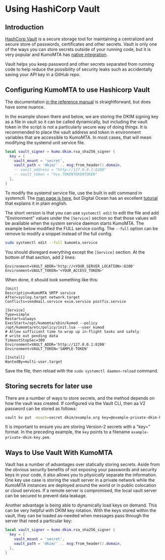 # Using HashiCorp Vault

## Introduction

[HashCorp Vault](https://developer.hashicorp.com/vault) is a secure storage tool for maintaining a centralized and secure store of passwords, certificates and other secrets. Vault is only one of the ways you can store secrets outside of your running code, but it is very popular and KumoMTA has [native integration](https://docs.kumomta.com/reference/keysource/?h=hashi#hashicorp-vault).

Vault helps you keep password and other secrets separated from running code to help reduce the possibility of security leaks such as accidentally saving your API key in a GitHub repo.

## Configuring KumoMTA to use Hashicorp Vault

The documentation [in the reference manual](https://docs.kumomta.com/reference/keysource/?h=hashi#hashicorp-vault) is straightforward, but does have some nuance.

In the example shown there and below, we are storing the DKIM signing key as a file in vault so it can be called dynamically, but including the vault token in the script is not a particularly secure way of doing things. It is recommended to place the vault address and token in environment variables that are accessible to KumoMTA. In most cases, that will mean modifying the systemd unit service file.

```lua
local vault_signer = kumo.dkim.rsa_sha256_signer {
  key = {
    vault_mount = 'secret',
    vault_path = 'dkim/' .. msg:from_header().domain,
    -- vault_address = "http://127.0.0.1:8200"
    -- vault_token = "hvs.TOKENTOKENTOKEN"
  },
}
```

To modify the systemd service file, use the built in edit command in systemctl. The [man page is here](https://man7.org/linux/man-pages/man1/systemctl.1.html), but Digital Ocean has an excellent [tutorial](https://www.digitalocean.com/community/tutorials/how-to-use-systemctl-to-manage-systemd-services-and-units) that explains it in plain english.

The short version is that you can use `systemctl edit` to edit the file and add "Environment" values under the `[Service]` section so that those values will be available when the system service daemon starts KumoMTA. The example below modified the FULL service config. The `--full` option can be remove to modify a snippet instead of the full config.

```bash
sudo systemctl edit --full kumomta.service
```

You should disregard everything except the `[Service]` section.
At the bottom of that section, add 2 lines:

```
Environment=VAULT_ADDR='http://<YOUR_SERVER_LOCATION>:8200'
Environment=VAULT_TOKEN='<YOUR_ACCESS_TOKEN>'
```

When done, it should look something like this:

```
[Unit]
Description=KumoMTA SMTP service
After=syslog.target network.target
Conflicts=sendmail.service exim.service postfix.service

[Service]
Type=simple
Restart=always
ExecStart=/opt/kumomta/sbin/kumod --policy /opt/kumomta/etc/policy/init.lua --user kumod
# Allow sufficient time to wrap up in-flight tasks and safely
# write out pending data
TimeoutStopSec=300
Environment=VAULT_ADDR='http://127.0.0.1:8200'
Environment=VAULT_TOKEN='SAMPLE-TOKEN'

[Install]
WantedBy=multi-user.target
```

Save the file, then reload with the `sudo systemctl daemon-reload` command.

## Storing secrets for later use

There are a number of ways to store secrets, and the method depends on how the vault was created. If configured via the Vault CLI, then aa V2 password can be stored as follows:

```bash
vault kv put -mount=secret dkim/example.org key=@example-private-dkim-key.pem
```

It is important to ensure you are storing Version-2 secrets with a "key=<value>" format. In the preceding example, the `key` points to a filename `example-private-dkim-key.pem`.

## Ways to Use Vault With KumoMTA

Vault has a number of advantages over statically storing secrets. Aside from the obvious security benefits of not exposing your passwords and security keys in your code, it also allows you to *physically* separate the information. One key use case is storing the vault server in a private network while the KumoMTA instances are deployed around the world or in public colocation or cloud services. If a remote server is compromised, the local vault server can be secured to prevent data leakage.

Another advantage is being able to dynamically load keys on demand. This can be very helpful with DKIM key rotation. With the keys stored within the vault, they can be loaded as-needed when messages pass through the server that need a particular key:

```Lua
local vault_signer = kumo.dkim.rsa_sha256_signer {
  key = {
    vault_mount = 'secret',
    vault_path = 'dkim/' .. msg:from_header().domain,
  },
}
```
